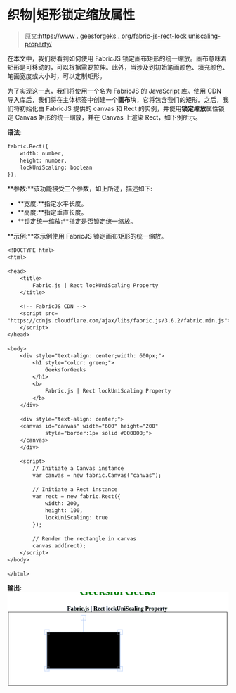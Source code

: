 # 织物|矩形锁定缩放属性

> 原文:[https://www . geesforgeks . org/fabric-js-rect-lock uniscaling-property/](https://www.geeksforgeeks.org/fabric-js-rect-lockuniscaling-property/)

在本文中，我们将看到如何使用 FabricJS 锁定画布矩形的统一缩放。画布意味着矩形是可移动的，可以根据需要拉伸。此外，当涉及到初始笔画颜色、填充颜色、笔画宽度或大小时，可以定制矩形。

为了实现这一点，我们将使用一个名为 FabricJS 的 JavaScript 库。使用 CDN 导入库后，我们将在主体标签中创建一个**画布**块，它将包含我们的矩形。之后，我们将初始化由 FabricJS 提供的 canvas 和 Rect 的实例，并使用**锁定缩放**属性锁定 Canvas 矩形的统一缩放，并在 Canvas 上渲染 Rect，如下例所示。

**语法:**

```
fabric.Rect({
    width: number,
    height: number,
    lockUniScaling: boolean
}); 
```

**参数:**该功能接受三个参数，如上所述，描述如下:

*   **宽度:**指定水平长度。
*   **高度:**指定垂直长度。
*   **锁定统一缩放:**指定是否锁定统一缩放。

**示例:**本示例使用 FabricJS 锁定画布矩形的统一缩放。

```
<!DOCTYPE html>
<html>

<head>
    <title> 
        Fabric.js | Rect lockUniScaling Property
    </title>

    <!-- FabricJS CDN -->
    <script src=
"https://cdnjs.cloudflare.com/ajax/libs/fabric.js/3.6.2/fabric.min.js">
    </script>
</head>

<body>
    <div style="text-align: center;width: 600px;">
        <h1 style="color: green;">
            GeeksforGeeks
        </h1>
        <b>
            Fabric.js | Rect lockUniScaling Property
        </b>
    </div>

    <div style="text-align: center;">
    <canvas id="canvas" width="600" height="200" 
            style="border:1px solid #000000;">
    </canvas>
    </div>

    <script>
        // Initiate a Canvas instance
        var canvas = new fabric.Canvas("canvas");

        // Initiate a Rect instance
        var rect = new fabric.Rect({
            width: 200,
            height: 100,
            lockUniScaling: true
        });

        // Render the rectangle in canvas
        canvas.add(rect);
    </script>
</body>

</html>                   
```

**输出:**
![](img/61a0076275d12c7f472733c8771b38ed.png)